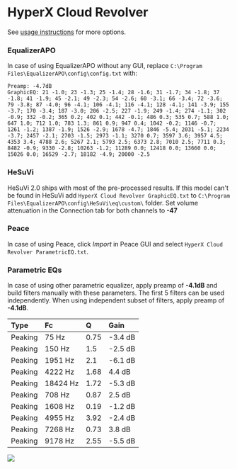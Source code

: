 # HyperX Cloud Revolver
See [usage instructions](https://github.com/jaakkopasanen/AutoEq#usage) for more options.

### EqualizerAPO
In case of using EqualizerAPO without any GUI, replace `C:\Program Files\EqualizerAPO\config\config.txt`
with:
```
Preamp: -4.7dB
GraphicEQ: 21 -1.0; 23 -1.3; 25 -1.4; 28 -1.6; 31 -1.7; 34 -1.8; 37 -1.8; 41 -1.9; 45 -2.1; 49 -2.3; 54 -2.6; 60 -3.1; 66 -3.4; 72 -3.6; 79 -3.8; 87 -4.0; 96 -4.1; 106 -4.1; 116 -4.1; 128 -4.1; 141 -3.9; 155 -3.7; 170 -3.4; 187 -3.0; 206 -2.5; 227 -1.9; 249 -1.4; 274 -1.1; 302 -0.9; 332 -0.2; 365 0.2; 402 0.1; 442 -0.1; 486 0.3; 535 0.7; 588 1.0; 647 1.0; 712 1.0; 783 1.3; 861 0.9; 947 0.4; 1042 -0.2; 1146 -0.7; 1261 -1.2; 1387 -1.9; 1526 -2.9; 1678 -4.7; 1846 -5.4; 2031 -5.1; 2234 -3.7; 2457 -2.1; 2703 -1.5; 2973 -1.1; 3270 0.7; 3597 3.6; 3957 4.5; 4353 3.4; 4788 2.6; 5267 2.1; 5793 2.5; 6373 2.8; 7010 2.5; 7711 0.3; 8482 -0.9; 9330 -2.8; 10263 -1.2; 11289 0.0; 12418 0.0; 13660 0.0; 15026 0.0; 16529 -2.7; 18182 -4.9; 20000 -2.5
```

### HeSuVi
HeSuVi 2.0 ships with most of the pre-processed results. If this model can't be found in HeSuVi add
`HyperX Cloud Revolver GraphicEQ.txt` to `C:\Program Files\EqualizerAPO\config\HeSuVi\eq\custom\` folder.
Set volume attenuation in the Connection tab for both channels to **-47**

### Peace
In case of using Peace, click *Import* in Peace GUI and select `HyperX Cloud Revolver ParametricEQ.txt`.

### Parametric EQs
In case of using other parametric equalizer, apply preamp of **-4.1dB** and build filters manually
with these parameters. The first 5 filters can be used independently.
When using independent subset of filters, apply preamp of **-4.1dB**.

| Type    | Fc       |    Q | Gain    |
|:--------|:---------|:-----|:--------|
| Peaking | 75 Hz    | 0.75 | -3.4 dB |
| Peaking | 150 Hz   | 1.5  | -2.5 dB |
| Peaking | 1951 Hz  | 2.1  | -6.1 dB |
| Peaking | 4222 Hz  | 1.68 | 4.4 dB  |
| Peaking | 18424 Hz | 1.72 | -5.3 dB |
| Peaking | 708 Hz   | 0.87 | 2.5 dB  |
| Peaking | 1608 Hz  | 0.19 | -1.2 dB |
| Peaking | 4955 Hz  | 3.92 | -2.4 dB |
| Peaking | 7268 Hz  | 0.73 | 3.8 dB  |
| Peaking | 9178 Hz  | 2.55 | -5.5 dB |

![](https://raw.githubusercontent.com/jaakkopasanen/AutoEq/master/results/rtings/avg/HyperX%20Cloud%20Revolver/HyperX%20Cloud%20Revolver.png)